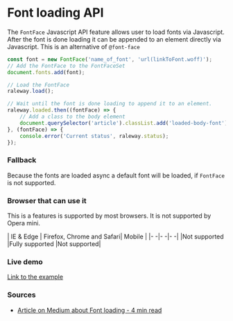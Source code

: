 # Font loading API

The `FontFace` Javascript API feature allows user to load fonts via Javascript. After the font is done loading it can be appended to an element directly via Javascript.
This is an alternative of `@font-face`

```javascript
const font = new FontFace('name_of_font', 'url(linkToFont.woff)');
// Add the FontFace to the FontFaceSet
document.fonts.add(font);

// Load the FontFace
raleway.load();

// Wait until the font is done loading to append it to an element.
raleway.loaded.then((fontFace) => {
    // Add a class to the body element
    document.querySelector('article').classList.add('loaded-body-font');
}, (fontFace) => {
    console.error('Current status', raleway.status);
});
```

### Fallback
Because the fonts are loaded async a default font will be loaded, if `FontFace` is not supported.

### Browser that can use it
This is a features is supported by most browsers. It is not supported by Opera mini.

| IE & Edge             | Firefox, Chrome and Safari| Mobile      |
|-                     -|-                         -|-           -|
|Not supported          |Fully supported            |Not supported|

### Live demo
[Link to the example](https://eltongonc.github.io/browser-technology/feature_detection/drag-and-drop)

### Sources

- [Article on Medium about Font loading - 4 min read](https://medium.com/@matuzo/getting-started-with-css-font-loading-e24e7ffaa791#.m7n35ysx7)
